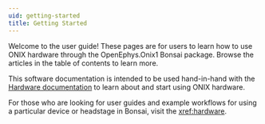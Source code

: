 ```yaml
---
uid: getting-started
title: Getting Started
---
```


Welcome to the user guide! These pages are for users to learn how to use ONIX hardware through
the OpenEphys.Onix1 Bonsai package. Browse the articles in the table of contents to learn more.

This software documentation is intended to be used hand-in-hand with the [Hardware
documentation](https://open-ephys.github.io/onix-docs/index.html) to learn about and start using
ONIX hardware. 

For those who are looking for user guides and example workflows for using a particular device or
headstage in Bonsai, visit the <xref:hardware>.